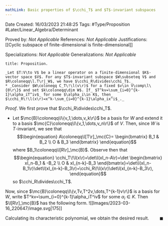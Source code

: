 ```yaml
---
mathLink: Basic properties of $\cchi_T$ and $T$-invariant subspaces
---
```


<div class="topSpace"></div>

Date Created: 16/03/2023 21:48:25
Tags: #Type/Proposition #Later/Linear_Algebra/Determinant

Proved by: _Not Applicable_
References: _Not Applicable_
Justifications: [[Cyclic subspace of finite-dimensional is finite-dimensional]]

Specializations: _Not Applicable_
Generalizations: _Not Applicable_

``` ad-Proposition
title: Proposition.

_Let $T:V\to V$ be a linear operator on a finite-dimensional $K$-vector space $V$. For any $T$-invariant subspace $W\subseteq V$ and $R\coloneqq\l.T\r|_W$, we have $\cchi_R\divides\cchi_T$._
* _Consider $W\coloneqq C_T\!\l(v\r)$ for a fixed $v\in V\comp\l\{0\r\}$ and set $k\coloneqq\dim W$. If_ $T^kv=\sum_{i=0}^{k-1}\alpha_iT^iv$_ for some $\alpha_i\in K$, then_ $\cchi_R\!\l(x\r)=x^k-\sum_{i=0}^{k-1}\alpha_ix^i$_._

```

_Proof_. We first prove that $\cchi_R\divides\cchi_T$.
* Let $\mc{B}\coloneqq\l\{v_1,\dots,v_k\r\}$ be a basis for $W$ and extend it to a basis $\mc{C}\coloneqq\l\{v_1,\dots,v_n\r\}$ of $V$. Then, since $W$ is $T$-invariant, we see that
$$\begin{equation}
    A\coloneqq\l[T\r]_\mc{C}=
    \begin{bmatrix}
        B_1 & B_2 \\
        O & B_3
    \end{bmatrix}
\end{equation}$$
where $B_1\coloneqq\l[R\r]_\mc{B}$. Observe then that
$$\begin{equation}
    \cchi_T\!\l(x\r)=\det\l(xI_n-A\r)=\det
    \begin{bmatrix}
        xI_n-B_1 & -B_2 \\
        O & xI_{n-k}-B_3
    \end{bmatrix}=\det\l(xI_n-B_1\r)\det\l(xI_{n-k}-B_3\r)=\cchi_R\!\l(x\r)\det\l(xI_{n-k}-B_3\r),
\end{equation}$$
so $\cchi_R\divides\cchi_T$.

Now, since $\mc{B}\coloneqq\l\{v,Tv,T^2v,\dots,T^{k-1}v\r\}$ is a basis for $W$, write $T^kv=\sum_{i=0}^{k-1}\alpha_iT^iv$ for some $\alpha_i\in K$. Then $\l[R\r]_\mc{B}$ has the following form.
![[Images/2023-03-16_220647/image.svg|175]]

Calculating its characteristic polynomial, we obtain the desired result.<span style="float:right;">$\blacksquare$</span>
